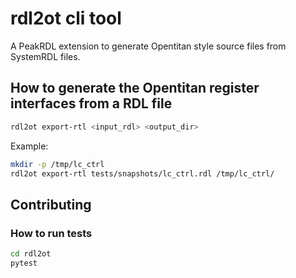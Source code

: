 # rdl2ot cli tool
A PeakRDL extension to generate Opentitan style source files from SystemRDL files.

## How to generate the Opentitan register interfaces from a RDL file
```sh
rdl2ot export-rtl <input_rdl> <output_dir>
```

Example:
```sh
mkdir -p /tmp/lc_ctrl
rdl2ot export-rtl tests/snapshots/lc_ctrl.rdl /tmp/lc_ctrl/
```

## Contributing
### How to run tests
```sh
cd rdl2ot
pytest
```

